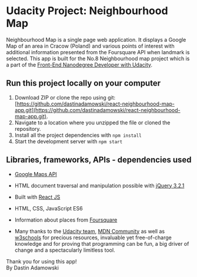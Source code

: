 # Udacity Project: Neighbourhood Map

Neighbourhood Map is a single page web application. It displays a Google Map of an area in Cracow (Poland) and various points of interest with additional information presented from the Foursquare API when landmark is selected. This app is built for the No.8 Neighbourhood map project which is a part of the [Front-End Nanodegree Developer with Udacity](https://eu.udacity.com/course/front-end-web-developer-nanodegree--nd001).


## Run this project locally on your computer

1. Download ZIP or clone the repo using git: [https://github.com/dastinadamowski/react-neighbourhood-map-app.git](https://github.com/dastinadamowski/react-neighbourhood-map-app.git).
2. Navigate to a location where you unzipped the file or cloned the repository.
3. Install all the project dependencies with `npm install`
4. Start the development server with `npm start`


## Libraries, frameworks, APIs - dependencies used

 * [Google Maps API](https://cloud.google.com/maps-platform/)

 * HTML document traversal and manipulation possible with [jQuery 3.2.1](http://jquery.com/)

 * Built with [React JS](https://reactjs.org/)

 * HTML, CSS, JavaScript ES6

 * Information about places from [Foursquare](https://foursquare.com)

 * Many thanks to the [Udacity team](https://eu.udacity.com/), [MDN Community](https://developer.mozilla.org/en-US/docs/Learn/HTML) as well as [w3schools](https://www.w3schools.com/) for precious resources, invaluable yet free-of-charge knowledge and for proving that programming can be fun, a big driver of change and a spectacularly limitless tool.


Thank you for using this app!  
By Dastin Adamowski  
